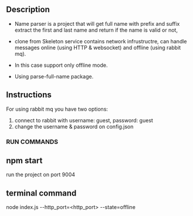 
## Description

* Name parser is a project that will get full name with prefix and suffix extract the first and last name and return if the name is valid or not,

* clone from Skeleton service contains network infrustructre, can handle messages online (using HTTP & websocket) and offline (using rabbit mq).

* In this case support only offline mode.

* Using parse-full-name package.

## Instructions
For using rabbit mq you have two options:
1. connect to rabbit with username: guest, password: guest
2. change the username & password on config.json

### RUN COMMANDS

## npm start
run the project on port 9004

## terminal command
node index.js --http_port=<http_port> --state=offline
